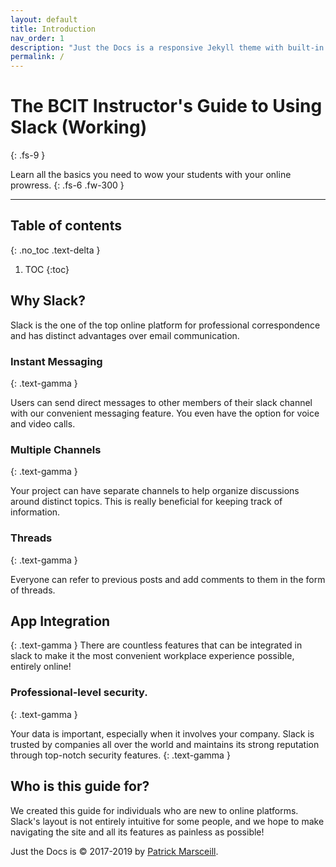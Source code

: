 ```yaml
---
layout: default
title: Introduction
nav_order: 1
description: "Just the Docs is a responsive Jekyll theme with built-in search that is easily customizable and hosted on GitHub Pages."
permalink: /
---
```


# The BCIT Instructor's Guide to Using Slack (Working)
{: .fs-9 }

Learn all the basics you need to wow your students with your online prowress.
{: .fs-6 .fw-300 }


---
## Table of contents
{: .no_toc .text-delta }

1. TOC
{:toc}


## Why Slack?

Slack is the one of the top online platform for professional correspondence and has distinct advantages over email communication.


### Instant Messaging
{: .text-gamma }

Users can send direct messages to other members of their slack channel with our convenient messaging feature. You even have the option for voice and video calls.

### Multiple Channels
{: .text-gamma }

Your project can have separate channels to help organize discussions around distinct topics.  This is really beneficial for keeping track of information.

### Threads
{: .text-gamma }

Everyone can refer to previous posts and add comments to them in the form of threads.


## App Integration
{: .text-gamma }
There are countless features that can be integrated in slack to make it the most convenient workplace experience possible, entirely online!


### Professional-level security.
{: .text-gamma }

Your data is important, especially when it involves your company.  Slack is trusted by companies all over the world and maintains its strong reputation through top-notch security features.
{: .text-gamma }

## Who is this guide for?

We created this guide for individuals who are new to online platforms.  Slack's layout is not entirely intuitive for some people, and we hope to make navigating the site and all its features as painless as possible!



Just the Docs is &copy; 2017-2019 by [Patrick Marsceill](http://patrickmarsceill.com).
